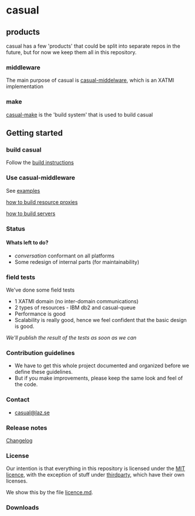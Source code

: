 # casual

## products

casual has a few 'products' that could be split into separate repos in the future, but for now
we keep them all in this repository.

### middleware
The main purpose of casual is [casual-middelware](middleware/readme.md), which is an XATMI implementation

### make
[casual-make](make/readme.md) is the 'build system' that is used to build casual

## Getting started

### build casual

Follow the [build instructions](build.md)

### Use casual-middleware

See [examples](middleware/example/domain/readme.md)

[how to build resource proxies](middleware/tools/documentation/build/resource/proxy.md)

[how to build servers](middleware/tools/documentation/build/server.development.md)


### Status

#### Whats left to do?
* _conversation_ conformant on all platforms
* Some redesign of internal parts (for maintainability)


### field tests

We've done some field tests

* 1 XATMI domain (no inter-domain communications)
* 2 types of resources - IBM db2 and casual-queue
* Performance is good
* Scalability is really good, hence we feel confident that the basic design is good.

*We'll publish the result of the tests as soon as we can*

### Contribution guidelines ###

* We have to get this whole project documented and organized before we define these guidelines.
* But if you make improvements, please keep the same look and feel of the code.

### Contact ###

* casual@laz.se

### Release notes
[Changelog](documentation/changelog.md)

### License
Our intention is that everything in this repository is licensed under the [MIT licence](https://opensource.org/licenses/MIT),
with the exception of stuff under [thirdparty](thirdparty/readme.md), which have their own licenses.

We show this by the file [licence.md](license.md). 

### Downloads

